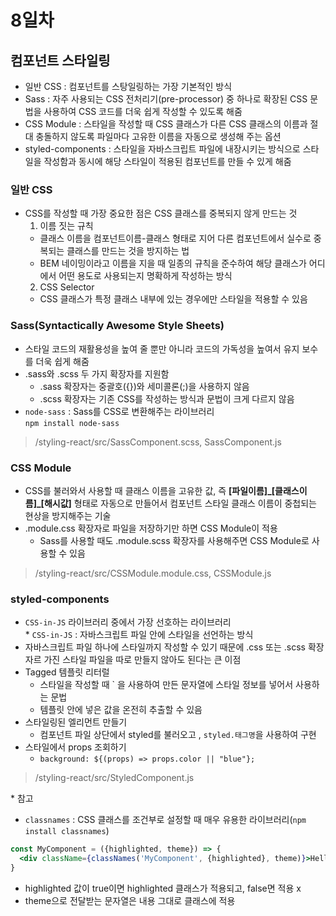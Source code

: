 # 8일차

## 컴포넌트 스타일링
- 일반 CSS : 컴포넌트를 스탕일링하는 가장 기본적인 방식
- Sass : 자주 사용되는 CSS 전처리기(pre-processor) 중 하나로 확장된 CSS 문법을 사용하여 CSS 코드를 더욱 쉽게 작성할 수 있도록 해줌
- CSS Module : 스타일을 작성할 때 CSS 클래스가 다른 CSS 클래스의 이름과 절대 충돌하지 않도록 파일마다 고유한 이름을 자동으로 생성해 주는 옵션
- styled-components : 스타일을 자바스크립트 파일에 내장시키는 방식으로 스타일을 작성함과 동시에 해당 스타일이 적용된 컴포넌트를 만들 수 있게 해줌

### 일반 CSS
- CSS를 작성할 때 가장 중요한 점은 CSS 클래스를 중복되지 않게 만드는 것
  1. 이름 짓는 규칙
  + 클래스 이름을 컴포넌트이름-클래스 형태로 지어 다른 컴포넌트에서 실수로 중복되는 클래스를 만드는 것을 방지하는 법
  + BEM 네이밍이라고 이름을 지을 때 일종의 규칙을 준수하여 해당 클래스가 어디에서 어떤 용도로 사용되는지 명확하게 작성하는 방식
  2. CSS Selector
  + CSS 클래스가 특정 클래스 내부에 있는 경우에만 스타일을 적용할 수 있음

### Sass(Syntactically Awesome Style Sheets)
- 스타일 코드의 재활용성을 높여 줄 뿐만 아니라 코드의 가독성을 높여서 유지 보수를 더욱 쉽게 해줌
- .sass와 .scss 두 가지 확장자를 지원함
  + .sass 확장자는 중괄호({})와 세미콜론(;)을 사용하지 않음
  + .scss 확장자는 기존 CSS를 작성하는 방식과 문법이 크게 다르지 않음
- `node-sass` : Sass를 CSS로 변환해주는 라이브러리   \
  `npm install node-sass`
> /styling-react/src/SassComponent.scss, SassComponent.js

### CSS Module
- CSS를 불러와서 사용할 때 클래스 이름을 고유한 값, 즉 **[파일이름]\_[클래스이름]\_[해시값]** 형태로 자동으로 만들어서 컴포넌트 스타일 클래스 이름이 중첩되는 현상을 방지해주는 기술
- .module.css 확장자로 파일을 저장하기만 하면 CSS Module이 적용
  + Sass를 사용할 때도 .module.scss 확장자를 사용해주면 CSS Module로 사용할 수 있음
> /styling-react/src/CSSModule.module.css, CSSModule.js

### styled-components
- `CSS-in-JS` 라이브러리 중에서 가장 선호하는 라이브러리   \
\* `CSS-in-JS` : 자바스크립트 파일 안에 스타일을 선언하는 방식
- 자바스크립트 파일 하나에 스타일까지 작성할 수 있기 때문에 .css 또는 .scss 확장자르 가진 스타일 파일을 따로 만들지 않아도 된다는 큰 이점
- Tagged 템플릿 리터럴
  + 스타일을 작성할 때 ` 을 사용하여 만든 문자열에 스타일 정보를 넣어서 사용하는 문법
  + 템플릿 안에 넣은 값을 온전히 추출할 수 있음
- 스타일링된 엘리먼트 만들기
  + 컴포넌트 파일 상단에서 styled를 불러오고 , `styled.태그명`을 사용하여 구현
- 스타일에서 props 조회하기
  + `background: ${(props) => props.color || "blue"};`
> /styling-react/src/StyledComponent.js


\* 참고
- `classnames` : CSS 클래스를 조건부로 설정할 때 매우 유용한 라이브러리(`npm install classnames`)
```jsx
const MyComponent = ({highlighted, theme}) => {
  <div className={classNames('MyComponent', {highlighted}, theme)}>Hello</div>
}
```
- highlighted 값이 true이면 highlighted 클래스가 적용되고, false면 적용 x
- theme으로 전달받는 문자열은 내용 그대로 클래스에 적용